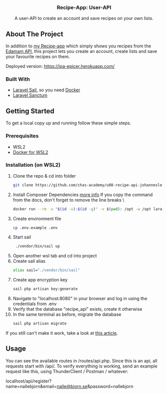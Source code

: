 <p align="center">
<!-- PROJECT LOGO
  <a href="https://github.com/chas-academy/u08-recipe-api-johanneslepsius">
      <img src="images/logo.png" alt="Logo" width="80" height="80">
  </a>
-->

  <h3 align="center">Recipe-App: User-API</h3>

  <p align="center">
    A user-API to create an account and save recipes on your own lists.
  </p>
</p>

<!-- ABOUT THE PROJECT -->
## About The Project

In addition to [my Recipe-app][recipe-app] which simply shows you recipes from the [Edamam API](https://developer.edamam.com/edamam-recipe-api), this project lets you create an account, create lists and save your favourite recipes on them.

Deployed version: https://ipa-epicer.herokuapp.com/


### Built With

* [Laravel Sail](https://laravel.com/docs/8.x/sail), so you need [Docker](https://www.docker.com/)
* [Laravel Sanctum](https://laravel.com/docs/8.x/sanctum)



<!-- GETTING STARTED -->
## Getting Started

To get a local copy up and running follow these simple steps.

### Prerequisites

* WSL2
* [Docker for WSL2](https://docs.docker.com/desktop/windows/wsl/)

### Installation (on WSL2)

1. Clone the repo & cd into folder
   ```sh
   git clone https://github.com/chas-academy/u08-recipe-api-johanneslepsius && cd u08-recipe-api-johanneslepsius
   ```
2. Install Composer Dependencies [more info](https://laravel.com/docs/8.x/sail#installing-composer-dependencies-for-existing-projects)
   If you copy the command from the docs, don't forget to remove the line breaks \
   ```sh
   docker run --rm -u "$(id -u):$(id -g)" -v $(pwd): /opt -w /opt laravelsail/php80-composer:latest composer install --ignore-platform-reqs
   ```
4. Create environment file
   ```sh
   cp .env.example .env
   ```
5. Start sail
   ```sh
    ./vendor/bin/sail up
   ```
6. Open another wsl tab and cd into project
7. Create sail alias
   ```sh
   alias sail="./vendor/bin/sail"
   ```
8. Create app encryption key
   ```sh
   sail php artisan key:generate
   ```
9. Navigate to "localhost:8080" in your browser and log in using the credentials from .env
11. Verify that the database "recipe_api" exists, create it otherwise
12. In the same terminal as before, migrate the database
    ```sh
    sail php artisan migrate
    ```

If you still can't make it work, take a look at [this article](https://medium.com/@achalaarunalu/setting-up-an-existing-laravel-8-sail-docker-project-on-windows-wsl2-and-ubuntu-20-04-f0def4210258).

<!-- USAGE EXAMPLES -->
## Usage

You can see the available routes in /routes/api.php. Since this is an api, all requests start with /api/.
To verify everything is working, send an example request like this, using ThunderClient / Postman / whatever:

localhost/api/register?name=nallebjorn&email=nalle@bjorn.se&password=nallebjorn



<!-- MARKDOWN LINKS & IMAGES -->
<!-- https://www.markdownguide.org/basic-syntax/#reference-style-links -->
[recipe-app]: https://github.com/chas-academy/u07-recipe-app-johanneslepsius
